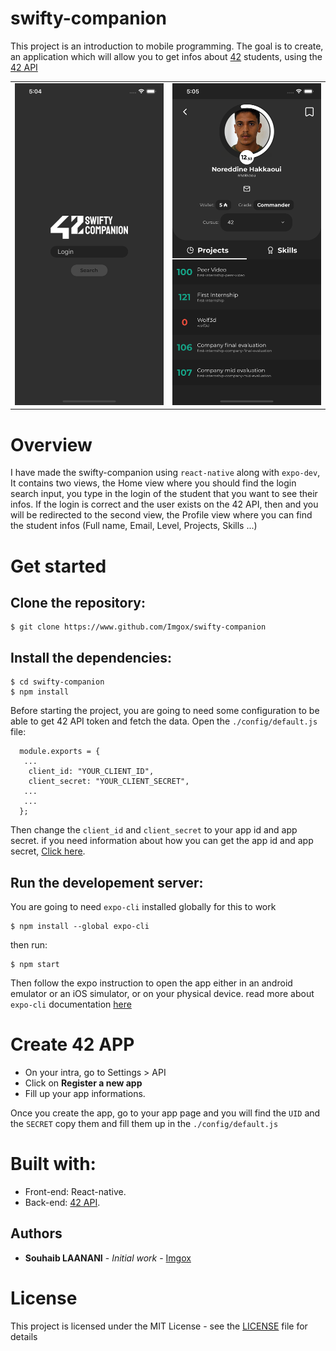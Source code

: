 # swifty-companion

This project is an introduction to mobile programming. The goal is to create, an application which will allow you to get infos about [42](https://www.42.fr/) students, using the [42 API](https://api.intra.42.fr/apidoc)

<table>
  <tr>
    <td valign="top"><img src="/assets/screenshots/1.png"/></td>
    <td valign="top"><img src="/assets/screenshots/2.png"/></td>
  </tr>
</table>

# Overview
I have made the swifty-companion using `react-native` along with `expo-dev`, It contains two views, the Home view where you should find the login search input, you type in the login of the student that you want to see their infos. If the login is correct and the user exists on the 42 API, then and you will be redirected to the second view, the Profile view where you can find the student infos (Full name, Email, Level, Projects, Skills ...)

# Get started
## Clone the repository:
```
$ git clone https://www.github.com/Imgox/swifty-companion
```
## Install the dependencies:
```
$ cd swifty-companion
$ npm install
```
Before starting the project, you are going to need some configuration to be able to get 42 API token and fetch the data.
Open the `./config/default.js` file:
```
  module.exports = {
   ...
    client_id: "YOUR_CLIENT_ID",
    client_secret: "YOUR_CLIENT_SECRET",
   ...
   ...
  };

```
Then change the `client_id` and `client_secret` to your app id and app secret. if you need information about how you can get the app id and app secret, [Click here](/#create-42-app).

## Run the developement server:
You are going to need `expo-cli` installed globally for this to work
```
$ npm install --global expo-cli
```
then run:
```
$ npm start
```
Then follow the expo instruction to open the app either in an android emulator or an iOS simulator, or on your physical device.
read more about `expo-cli` documentation [here](https://docs.expo.dev/workflow/expo-cli/)

# Create 42 APP
 - On your intra, go to Settings > API
 - Click on **Register a new app**
 - Fill up your app informations.

Once you create the app, go to your app page and you will find the `UID` and the `SECRET` copy them
and fill them up in the `./config/default.js`

# Built with:

* Front-end: React-native.
* Back-end: [42 API](https://api.intra.42.fr/apidoc).

## Authors

* **Souhaib LAANANI** - *Initial work* - [Imgox](https://github.com/Imgox)

# License

This project is licensed under the MIT License - see the [LICENSE](LICENSE) file for details
